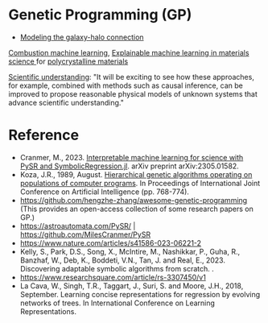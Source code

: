 # Genetic Programming (GP)

* [Modeling the galaxy-halo connection](https://arxiv.org/abs/2111.02422v2)

[Combustion machine learning](https://www.sciencedirect.com/science/article/pii/S0360128522000193), [Explainable machine learning in materials science
](https://www.nature.com/articles/s41524-022-00884-7) for [polycrystalline materials](https://www.nature.com/articles/s41524-018-0094-7)

[Scientific understanding](https://www.nature.com/articles/s42254-022-00518-3): "It will be exciting to see how these approaches, for example, combined with methods such as causal inference, can be improved to propose reasonable physical models of unknown systems that advance scientific understanding."

# Reference

* Cranmer, M., 2023. [Interpretable machine learning for science with PySR and SymbolicRegression.jl](https://arxiv.org/abs/2305.01582). arXiv preprint arXiv:2305.01582.
* Koza, J.R., 1989, August. [Hierarchical genetic algorithms operating on populations of computer programs](https://www.genetic-programming.com/jkpdf/ijcai1989.pdf). In Proceedings of International Joint Conference on Artificial Intelligence (pp. 768-774).
* https://github.com/hengzhe-zhang/awesome-genetic-programming (This provides an open-access collection of some research papers on GP.)
* https://astroautomata.com/PySR/ | https://github.com/MilesCranmer/PySR
* https://www.nature.com/articles/s41586-023-06221-2
* Kelly, S., Park, D.S., Song, X., McIntire, M., Nashikkar, P., Guha, R., Banzhaf, W., Deb, K., Boddeti, V.N., Tan, J. and Real, E., 2023. Discovering adaptable symbolic algorithms from scratch. .
* https://www.researchsquare.com/article/rs-3307450/v1
* La Cava, W., Singh, T.R., Taggart, J., Suri, S. and Moore, J.H., 2018, September. Learning concise representations for regression by evolving networks of trees. In International Conference on Learning Representations.
